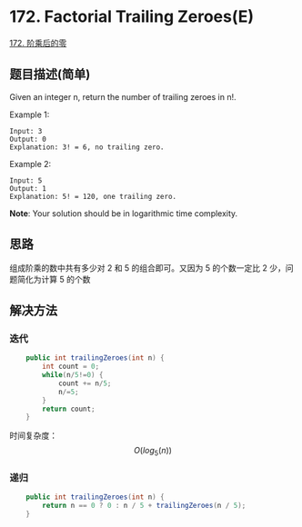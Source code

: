 # 172. Factorial Trailing Zeroes(E)
[172. 阶乘后的零](https://leetcode-cn.com/problems/factorial-trailing-zeroes/)

## 题目描述(简单)

Given an integer n, return the number of trailing zeroes in n!.

Example 1:
```
Input: 3
Output: 0
Explanation: 3! = 6, no trailing zero.
```
Example 2:
```
Input: 5
Output: 1
Explanation: 5! = 120, one trailing zero.
```
**Note**: Your solution should be in logarithmic time complexity.




## 思路

组成阶乘的数中共有多少对 2 和 5 的组合即可。又因为 5 的个数一定比 2 少，问题简化为计算 5 的个数

## 解决方法

### 迭代

```java
    public int trailingZeroes(int n) {
    	int count = 0;
    	while(n/5!=0) {
    		count += n/5;
    		n/=5;
    	}
    	return count;
    }
```

时间复杂度： $$O(log_5(n))$$


### 递归


```java
    public int trailingZeroes(int n) {
		return n == 0 ? 0 : n / 5 + trailingZeroes(n / 5);
	}
```



